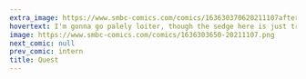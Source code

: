 ```yaml
---
extra_image: https://www.smbc-comics.com/comics/163630370620211107after.png
hovertext: I'm gonna go palely loiter, though the sedge here is just trash.
image: https://www.smbc-comics.com/comics/1636303650-20211107.png
next_comic: null
prev_comic: intern
title: Quest
---
```


